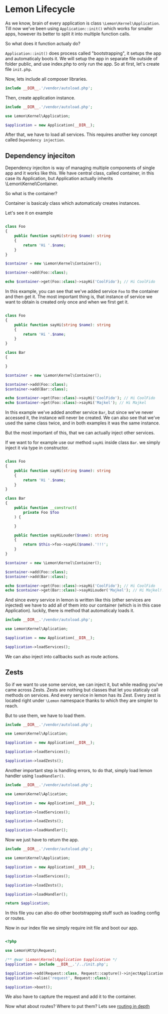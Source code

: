 # Lemon Lifecycle

As we know, brain of every application is class `\Lemon\Kernel\Application`. Till now we've been using `Application::init()` which works for smaller apps, however its better to split it into multiple function calls.

So what does it function actualy do?

`Application::init()` does process called "bootstrapping", it setups the app and automaticaly boots it. We will setup the app in separate file outside of folder public, and use index.php to only run the app. So at first, let's create file `init.php`.

Now, lets include all composer libraries.

```php
include __DIR__.'/vendor/autoload.php';
```

Then, create application instance.

```php
include __DIR__.'/vendor/autoload.php';

use Lemon\Kernel\Application;

$application = new Application(__DIR__);

```

After that, we have to load all services. This requires another key concept called `Dependency injection`.

## Dependency injeciton

Dependency injeciton is way of managing multiple components of single app and it works like this. We have central class, called container, in this case its Application, but Application actually inherits \Lemon\Kernel\Container. 

So what is the container?

Container is basicaly class which automaticaly creates instances.

Let's see it on example

```php

class Foo
{
    public function sayHi(string $name): string
    {
        return 'Hi '.$name;
    }
}

$container = new \Lemon\Kernel\Container();

$container->add(Foo::class);

echo $container->get(Foo::class)->sayHi('CoolFido'); // Hi CoolFido

```

In this example, you can see that we've added service `Foo` to the container and then get it. The most important thing is, that instance of service we want to obtain is created only once and when we first get it.


```php

class Foo
{
    public function sayHi(string $name): string
    {
        return 'Hi '.$name;
    }
}

class Bar
{

}

$container = new \Lemon\Kernel\Container();

$container->add(Foo::class);
$container->add(Bar::class);

echo $container->get(Foo::class)->sayHi('CoolFido'); // Hi CoolFido
echo $container->get(Foo::class)->sayHi('Majkel'); // Hi Majkel

```

In this example we've added another service `Bar`, but since we've never accessed it, the instance will never be created. We can also see that we've used the same class twice, and in both examples it was the same instance.

But the most important of this, that we can actually inject other services.

If we want to for example use our method `sayHi` inside class `Bar`. we simply inject it via type in constructor.

```php

class Foo
{
    public function sayHi(string $name): string
    {
        return 'Hi '.$name;
    }
}

class Bar
{
    public function __construct(
        private Foo $foo
    ) {

    }

    public function sayHiLouder($name): string
    {
        return $this->foo->sayHi($name).'!!!';
    }
}

$container = new \Lemon\Kernel\Container();

$container->add(Foo::class);
$container->add(Bar::class);

echo $container->get(Foo::class)->sayHi('CoolFido'); // Hi CoolFido
echo $container->get(Bar::class)->sayHiLouder('Majkel'); // Hi Majkel!!!

```

And since every service in lemon is written like this (other services are injected) we have to add all of them into our container (which is in this case Application). luckily, there is method that automaticaly loads it.

```php
include __DIR__.'/vendor/autoload.php';

use Lemon\Kernel\Aplication;

$application = new Application(__DIR__);

$application->loadServices();

```

We can also inject into callbacks such as route actions.

## Zests

So if we want to use some service, we can inject it, but while reading you've came across Zests. Zests are nothing but classes that let you staticaly call methods on services. And every service in lemon has its Zest. Every zest is located right under `\Lemon` namespace thanks to which they are simpler to reach.

But to use them, we have to load them.


```php
include __DIR__.'/vendor/autoload.php';

use Lemon\Kernel\Aplication;

$application = new Application(__DIR__);

$application->loadServices();

$application->loadZests();

```


Another important step is handling errors, to do that, simply load lemon handler using `loadHandler()`.

```php
include __DIR__.'/vendor/autoload.php';

use Lemon\Kernel\Aplication;

$application = new Application(__DIR__);

$application->loadServices();

$application->loadZests();

$application->loadHandler();

```


Now we just have to return the app.

```php
include __DIR__.'/vendor/autoload.php';

use Lemon\Kernel\Application;

$application = new Application(__DIR__);

$application->loadServices();

$application->loadZests();

$application->loadHandler();

return $application;

```

In this file you can also do other bootstrapping stuff such as loading config or routes.

Now in our index file we simply require init file and boot our app.

```php

<?php

use Lemon\Http\Request;

/** @var \Lemon\Kernel\Application $application */
$application = include __DIR__.'/../init.php';

$application->add(Request::class, Request::capture()->injectApplication($application));
$application->alias('request', Request::class);

$application->boot();
```

We also have to capture the request and add it to the container.

Now what about routes? Where to put them? Lets see [routing in depth]()
